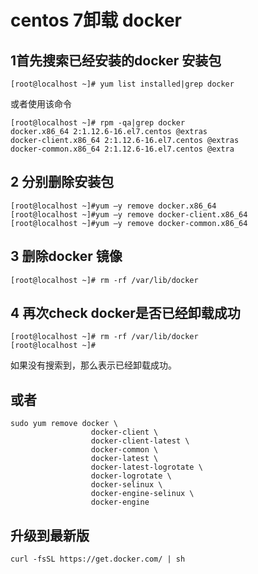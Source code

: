 # centos 7卸载 docker 


## 1首先搜索已经安装的docker 安装包 
```shell
[root@localhost ~]# yum list installed|grep docker 
```
或者使用该命令 
```shell
[root@localhost ~]# rpm -qa|grep docker 
docker.x86_64 2:1.12.6-16.el7.centos @extras 
docker-client.x86_64 2:1.12.6-16.el7.centos @extras 
docker-common.x86_64 2:1.12.6-16.el7.centos @extra
```
## 2 分别删除安装包 
```shell
[root@localhost ~]#yum –y remove docker.x86_64 
[root@localhost ~]#yum –y remove docker-client.x86_64 
[root@localhost ~]#yum –y remove docker-common.x86_64 
```
## 3 删除docker 镜像 
```shell
[root@localhost ~]# rm -rf /var/lib/docker 
```
## 4 再次check docker是否已经卸载成功 
```shell
[root@localhost ~]# rm -rf /var/lib/docker 
[root@localhost ~]# 
```
如果没有搜索到，那么表示已经卸载成功。


## 或者

```shell
sudo yum remove docker \
                  docker-client \
                  docker-client-latest \
                  docker-common \
                  docker-latest \
                  docker-latest-logrotate \
                  docker-logrotate \
                  docker-selinux \
                  docker-engine-selinux \
                  docker-engine
```

## 升级到最新版

```
curl -fsSL https://get.docker.com/ | sh
```
